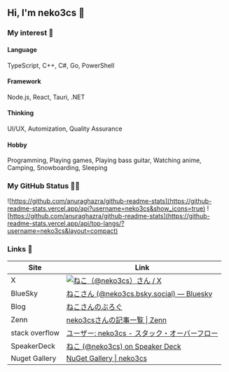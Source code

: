## Hi, I'm neko3cs 👋

### My interest 👀

#### Language

TypeScript, C++, C#, Go, PowerShell

#### Framework

Node.js, React, Tauri, .NET

#### Thinking

UI/UX, Automization, Quality Assurance

#### Hobby

Programming, Playing games, Playing bass guitar, Watching anime, Camping, Snowboarding, Sleeping

### My GitHub Status 🐙🐱

![https://github.com/anuraghazra/github-readme-stats](https://github-readme-stats.vercel.app/api?username=neko3cs&show_icons=true)
![https://github.com/anuraghazra/github-readme-stats](https://github-readme-stats.vercel.app/api/top-langs/?username=neko3cs&layout=compact)

### Links 🔗

| Site           | Link                                                                                                                  |
| -------------- | --------------------------------------------------------------------------------------------------------------------- |
| X              | [![ねこ（@neko3cs）さん / X](https://img.shields.io/twitter/follow/neko3cs.svg?style=social)](https://twitter.com/neko3cs) |
| BlueSky        | [ねこさん (@neko3cs.bsky.social) — Bluesky](https://bsky.app/profile/neko3cs.bsky.social)                               |
| Blog           | [ねこさんのぶろぐ](https://www.neko3cs.net/)                                                                              |
| Zenn           | [neko3csさんの記事一覧 &#124; Zenn](https://zenn.dev/neko3cs)                                                            |
| stack overflow | [ユーザー: neko3cs - スタック・オーバーフロー](https://ja.stackoverflow.com/users/37413/neko3cs)                               |
| SpeakerDeck    | [ねこ (@neko3cs) on Speaker Deck](https://speakerdeck.com/neko3cs)                                                     |
| Nuget Gallery  | [NuGet Gallery &#124; neko3cs](https://www.nuget.org/profiles/neko3cs)                                                |
